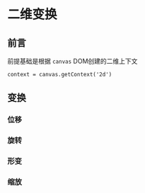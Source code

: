 # 二维变换

## 前言

前提基础是根据 `canvas` DOM创建的二维上下文

 `context = canvas.getContext('2d')`

## 变换

### 位移

### 旋转

### 形变

### 缩放